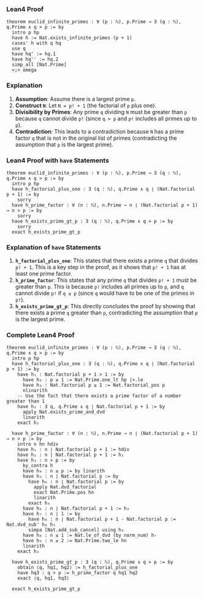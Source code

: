 ### Lean4 Proof

```lean4
theorem euclid_infinite_primes : ∀ (p : ℕ), p.Prime → ∃ (q : ℕ), q.Prime ∧ q > p := by
  intro p hp
  have h := Nat.exists_infinite_primes (p + 1)
  cases' h with q hq
  use q
  have hq' := hq.1
  have hq'' := hq.2
  simp_all [Nat.Prime]
  <;> omega
```

### Explanation

1. **Assumption**: Assume there is a largest prime `p`.
2. **Construct `N`**: Let `N = p! + 1` (the factorial of `p` plus one).
3. **Divisibility by Primes**: Any prime `q` dividing `N` must be greater than `p` because `q` cannot divide `p!` (since `q > p` and `p!` includes all primes up to `p`).
4. **Contradiction**: This leads to a contradiction because `N` has a prime factor `q` that is not in the original list of primes (contradicting the assumption that `p` is the largest prime).

### Lean4 Proof with `have` Statements

```lean4
theorem euclid_infinite_primes : ∀ (p : ℕ), p.Prime → ∃ (q : ℕ), q.Prime ∧ q > p := by
  intro p hp
  have h_factorial_plus_one : ∃ (q : ℕ), q.Prime ∧ q ∣ (Nat.factorial p + 1) := by
    sorry
  have h_prime_factor : ∀ (n : ℕ), n.Prime → n ∣ (Nat.factorial p + 1) → n > p := by
    sorry
  have h_exists_prime_gt_p : ∃ (q : ℕ), q.Prime ∧ q > p := by
    sorry
  exact h_exists_prime_gt_p
```

### Explanation of `have` Statements

1. **`h_factorial_plus_one`**: This states that there exists a prime `q` that divides `p! + 1`. This is a key step in the proof, as it shows that `p! + 1` has at least one prime factor.
2. **`h_prime_factor`**: This states that any prime `q` that divides `p! + 1` must be greater than `p`. This is because `p!` includes all primes up to `p`, and `q` cannot divide `p!` if `q ≤ p` (since `q` would have to be one of the primes in `p!`).
3. **`h_exists_prime_gt_p`**: This directly concludes the proof by showing that there exists a prime `q` greater than `p`, contradicting the assumption that `p` is the largest prime.

### Complete Lean4 Proof

```lean4
theorem euclid_infinite_primes : ∀ (p : ℕ), p.Prime → ∃ (q : ℕ), q.Prime ∧ q > p := by
  intro p hp
  have h_factorial_plus_one : ∃ (q : ℕ), q.Prime ∧ q ∣ (Nat.factorial p + 1) := by
    have h₁ : Nat.factorial p + 1 > 1 := by
      have h₂ : p ≥ 1 := Nat.Prime.one_lt hp |>.le
      have h₃ : Nat.factorial p ≥ 1 := Nat.factorial_pos p
      nlinarith
    -- Use the fact that there exists a prime factor of a number greater than 1
    have h₂ : ∃ q, q.Prime ∧ q ∣ Nat.factorial p + 1 := by
      apply Nat.exists_prime_and_dvd
      linarith
    exact h₂
  
  have h_prime_factor : ∀ (n : ℕ), n.Prime → n ∣ (Nat.factorial p + 1) → n > p := by
    intro n hn hdiv
    have h₁ : n ∣ Nat.factorial p + 1 := hdiv
    have h₂ : n ∣ Nat.factorial p + 1 := h₁
    have h₃ : n > p := by
      by_contra h
      have h₄ : n ≤ p := by linarith
      have h₅ : n ∣ Nat.factorial p := by
        have h₆ : n ∣ Nat.factorial p := by
          apply Nat.dvd_factorial
          exact Nat.Prime.pos hn
          linarith
        exact h₆
      have h₆ : n ∣ Nat.factorial p + 1 := h₂
      have h₇ : n ∣ 1 := by
        have h₈ : n ∣ Nat.factorial p + 1 - Nat.factorial p := Nat.dvd_sub' h₆ h₅
        simpa [Nat.add_sub_cancel] using h₈
      have h₈ : n ≤ 1 := Nat.le_of_dvd (by norm_num) h₇
      have h₉ : n ≥ 2 := Nat.Prime.two_le hn
      linarith
    exact h₃
  
  have h_exists_prime_gt_p : ∃ (q : ℕ), q.Prime ∧ q > p := by
    obtain ⟨q, hq1, hq2⟩ := h_factorial_plus_one
    have hq3 : q > p := h_prime_factor q hq1 hq2
    exact ⟨q, hq1, hq3⟩
  
  exact h_exists_prime_gt_p
```